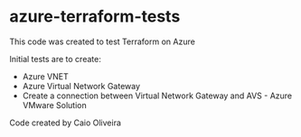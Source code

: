 # azure-terraform-tests

This code was created to test Terraform on Azure

Initial tests are to create:

- Azure VNET
- Azure Virtual Network Gateway
- Create a connection between Virtual Network Gateway and AVS - Azure VMware Solution

Code created by Caio Oliveira